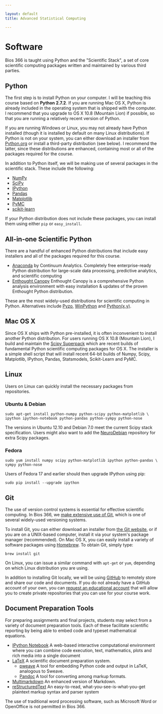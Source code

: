 ```yaml
---

layout: default
title: Advanced Statistical Computing

---
```


# Software

Bios 366 is taught using Python and the "Scientific Stack", a set of core scientific computing packages written and maintained by various third parties.

## Python

The first step is to install Python on your computer. I will be teaching this course based on **Python 2.7.2**. If you are running Mac OS X, Python is already included in the operating system that is shipped with the computer. I recommend that you upgrade to OS X 10.8 (Mountain Lion) if possible, so that you are running a relatively recent version of Python.

If you are running Windows or Linux, you may not already have Python installed (though it is installed by default on many Linux distributions). If Python is not on your system, you can either download an installer from [Python.org](http://python.org) or install a third-party distribution (see below). I recommend the latter, since these distributions are enhanced, containing most or all of the packages required for the course.

In addition to Python itself, we will be making use of several packages in the scientific stack. These include the following:

* [NumPy](http://www.numpy.org/ "NumPy &mdash; Numpy")
* [SciPy](http://www.scipy.org/ "SciPy.org &mdash; SciPy.org")
* [IPython](http://ipython.org/ "Announcements &mdash; IPython")
* [Pandas](http://pandas.pydata.org/ "Python Data Analysis Library &mdash; pandas: Python Data Analysis Library")
* [Matplotlib](http://matplotlib.org/ "matplotlib: python plotting &mdash; Matplotlib 1.2.1 documentation")
* [PyMC](https://github.com/pymc-devs/pymc "pymc-devs/pymc · GitHub")
* [scikit-learn](http://scikit-learn.org/ "scikit-learn: machine learning in Python &mdash; scikit-learn 0.13.1 documentation")

If your Python distribution does not include these packages, you can install them using either `pip` or `easy_install`.

## All-in-one Scientific Python

There are a handful of enhanced Python distributions that include easy installers and all of the packages required for this course.

* [Anaconda](http://continuum.io/downloads.html) by Continuum Analytics. Completely free enterprise-ready Python distribution for large-scale data processing, predictive analytics, and scientific computing
* [Enthought Canopy](https://www.enthought.com/products/canopy/) Enthought Canopy is a comprehensive Python analysis environment with easy installation & updates of the proven Enthought Python distribution.

These are the most widely-used distributions for scientific computing in Python. Alternatives include [Pyzo](http://www.pyzo.org/), [WinPython](http://code.google.com/p/winpython/) and [Python(x,y)](http://code.google.com/p/pythonxy/).

## Mac OS X

Since OS X ships with Python pre-installed, it is often inconvenient to install another Python distribution. For users running OS X 10.8 (Mountain Lion), I build and maintain the [Scipy Superpack](http://fonnesbeck.github.io/ScipySuperpack/) which are recent builds of fundamental Python scientific computing packages for OS X. The installer is a simple shell script that will install recent 64-bit builds of Numpy,  Scipy, Matplotlib, IPython, Pandas, Statsmodels, Scikit-Learn and PyMC.

## Linux

Users on Linux can quickly install the necessary packages from repositories.

### Ubuntu & Debian

    sudo apt-get install python-numpy python-scipy python-matplotlib \
    ipython ipython-notebook python-pandas python-sympy python-nose

The versions in Ubuntu 12.10 and Debian 7.0 meet the current Scipy stack specification. Users might also want to add the [NeuroDebian](http://neuro.debian.net/) repository for extra Scipy packages.

### Fedora

    sudo yum install numpy scipy python-matplotlib ipython python-pandas \
    sympy python-nose

Users of Fedora 17 and earlier should then upgrade IPython using pip:

    sudo pip install --upgrade ipython

## Git

The use of version control systems is essential for effective scientific computing. In Bios 366, we [make extensive use of Git](http://fonnesbeck.github.io/Bios366/git.html), which is one of several widely-used versioning systems.

To install Git, you can either download an installer from [the Git website](http://git-scm.com), or if you are on a UNIX-based computer, install it via your system's package manager (recommended). On Mac OS X, you can easily install a variety of software packages using [Homebrew](http://mxcl.github.io/homebrew/ "Homebrew — MacPorts driving you to drink? Try Homebrew!"). To obtain Git, simply type:

    brew install git

On Linux, you can issue a similar command with `apt-get` or `yum`, depending on which Linux distribution you are using.

In addition to installing Git locally, we will be using [GitHub](https://github.com/ "GitHub · Build software better, together.") to remotely store and share our code and documents. If you do not already have a GitHub account of your own, you can [request an educational account](https://github.com/edu) that will allow you to create private repositories that you can use for your course work.


## Document Preparation Tools

For preparing assignments and final projects, students may select from a variety of document preparation tools. Each of these facilitate scientific reporting by being able to embed code and typeset mathematical equations.

* [IPython Notebook](http://ipython.org/notebook.html "The IPython Notebook &mdash; IPython") A web-based interactive computational environment where you can combine code execution, text, mathematics, plots and rich media into a single document
* [LaTeX](http://www.latex-project.org) A scientific document preparation system.
    - [pweave](http://mpastell.com/pweave/ "About Pweave &mdash; Pweave - reports from data with Python") A tool for embedding Python code and output in LaTeX, analogous to Sweave.
    - [Pandoc](http://johnmacfarlane.net/pandoc/ "Pandoc - About pandoc") A tool for converting among markup formats.
* [Multimarkdown](http://fletcherpenney.net/multimarkdown/ "MultiMarkdown") An enhanced version of Markdown.
* [reStructuredText](http://docutils.sourceforge.net/rst.html "reStructuredText") An easy-to-read, what-you-see-is-what-you-get plaintext markup syntax and parser system

The use of traditional word processing software, such as Microsoft Word or OpenOffice is not permitted in Bios 366.
